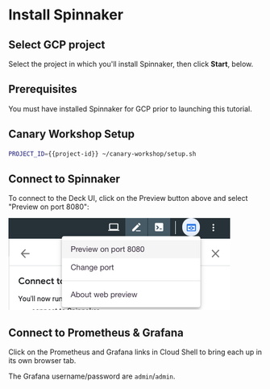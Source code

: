 # Install Spinnaker

## Select GCP project

Select the project in which you'll install Spinnaker, then click **Start**, below.

<walkthrough-project-billing-setup>
</walkthrough-project-billing-setup>

## Prerequisites

You must have installed Spinnaker for GCP prior to launching this tutorial.

## Canary Workshop Setup

```bash
PROJECT_ID={{project-id}} ~/canary-workshop/setup.sh
```

## Connect to Spinnaker

To connect to the Deck UI, click on the Preview button above and select "Preview on port 8080":

![Image](https://github.com/GoogleCloudPlatform/spinnaker-for-gcp/raw/master/scripts/manage/preview_button.png)

## Connect to Prometheus & Grafana

Click on the Prometheus and Grafana links in Cloud Shell to bring each up in its own
browser tab.

The Grafana username/password are `admin`/`admin`.